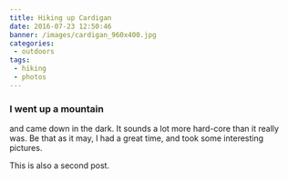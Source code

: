 ```yaml
---
title: Hiking up Cardigan
date: 2016-07-23 12:50:46
banner: /images/cardigan_960x400.jpg
categories:
 - outdoors
tags:
 - hiking
 - photos
---
```

### I went up a mountain
and came down in the dark. It sounds a lot more hard-core than it really was. Be that as it may, I had a great time, and took some interesting pictures.

This is also a second post.
